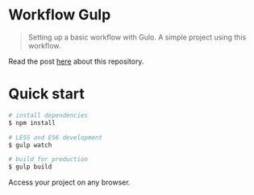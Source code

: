 Workflow Gulp
===========

> Setting up a basic workflow with Gulo. A simple project using this workflow.

Read the post [here](https://www.codementor.io/lautiamkok/setting-a-workflow-with-gulp-for-fontend-development-cby0akvpg) about this repository.

Quick start
=============

``` bash
# install dependencies
$ npm install

# LESS and ES6 development
$ gulp watch

# build for production
$ gulp build
```

Access your project on any browser.
